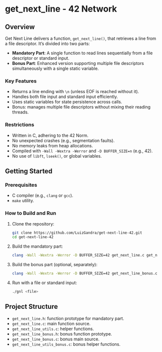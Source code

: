 # **get_next_line - 42 Network**  

## **Overview**  
Get Next Line delivers a function, `get_next_line()`, that retrieves a line from a file descriptor. It’s divided into two parts:
- **Mandatory Part**: A single function to read lines sequentially from a file descriptor or standard input.
- **Bonus Part**: Enhanced version supporting multiple file descriptors simultaneously with a single static variable.

### Key Features

- Returns a line ending with `\n` (unless EOF is reached without it).
- Handles both file input and standard input efficiently.
- Uses static variables for state persistence across calls.
- Bonus: manages multiple file descriptors without mixing their reading threads.

### Restrictions

- Written in C, adhering to the 42 Norm.
- No unexpected crashes (e.g., segmentation faults).
- No memory leaks from heap allocations.
- Compiled with `-Wall -Wextra -Werror` and `-D BUFFER_SIZE=n` (e.g., 42).
- No use of `libft`, `lseek()`, or global variables.

## Getting Started

### Prerequisites

- C compiler (e.g., `clang` or `gcc`).
- `make` utility.

### How to Build and Run

1. Clone the repository:

   ```bash
   git clone https://github.com/LuizGandra/get-next-line-42.git
   cd get-next-line-42

2. Build the mandatory part:

   ```bash
   clang -Wall -Wextra -Werror -D BUFFER_SIZE=42 get_next_line.c get_next_line_utils.c -o gnl

3. Build the bonus part (optional, separately):

   ```bash
   clang -Wall -Wextra -Werror -D BUFFER_SIZE=42 get_next_line_bonus.c get_next_line_utils_bonus.c -o gnl_bonus

4. Run with a file or standard input:

   ```bash
   ./gnl <file>

## Project Structure

- `get_next_line.h`: function prototype for mandatory part.
- `get_next_line.c`: main function source.
- `get_next_line_utils.c`: helper functions.
- `get_next_line_bonus.h`: bonus function prototype.
- `get_next_line_bonus.c`: bonus main source.
- `get_next_line_utils_bonus.c`: bonus helper functions.
